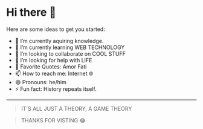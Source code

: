 # Hi there 👋

Here are some ideas to get you started:

- 🔭 I’m currently aquiring knowledge.
- 🌱 I’m currently learning WEB TECHNOLOGY
- 👯 I’m looking to collaborate on COOL STUFF
- 🤔 I’m looking for help with LIFE
- 💬 Favorite Quotes: Amor Fati
- 📫 How to reach me: Internet 🌐
- 😄 Pronouns: he/him
- ⚡ Fun fact: History repeats itself.
---
> IT'S ALL JUST A THEORY, A GAME THEORY

> THANKS FOR VISTING 😂
